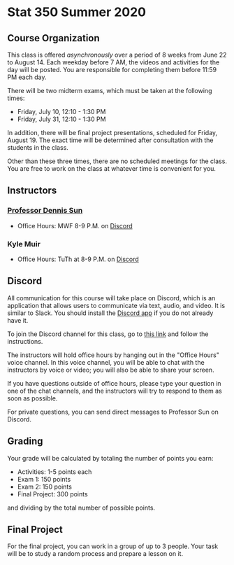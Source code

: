 # Stat 350 Summer 2020

## Course Organization

This class is offered _asynchronously_ over a period of 8 weeks from June 22 to August 14. 
Each weekday before 7 AM, the videos and activities for the day will be posted. You are 
responsible for completing them before 11:59 PM each day.

There will be two midterm exams, which must be taken at the following times:

- Friday, July 10, 12:10 - 1:30 PM
- Friday, July 31, 12:10 - 1:30 PM

In addition, there will be final project presentations, scheduled for
Friday, August 19. The exact time will be determined after consultation with the 
students in the class.

Other than these three times, there are no scheduled meetings for the class. You are
free to work on the class at whatever time is convenient for you.

## Instructors

### [Professor Dennis Sun](http://calpoly.edu/~dsun09)

- Office Hours: MWF 8-9 P.M. on [Discord](https://discord.gg/nprBapB)

### Kyle Muir

- Office Hours: TuTh at 8-9 P.M. on [Discord](https://discord.gg/nprBapB)


## Discord

All communication for this course will take place on Discord, which 
is an application that allows users to communicate via text, audio, and video. It is 
similar to Slack. You should install the [Discord app](https://discord.com/) if
you do not already have it.

To join the Discord channel for this class, go to [this link](https://discord.gg/nprBapB) 
and follow the instructions.

The instructors will hold office hours by hanging out in the "Office Hours" voice channel. 
In this voice channel, you will be able to chat with the instructors by voice or video; you 
will also be able to share your screen.

If you have questions outside of office hours, please type your question in one 
of the chat channels, and the instructors will try to respond to them as soon as possible.

For private questions, you can send direct messages to Professor Sun on Discord.


## Grading

Your grade will be calculated by totaling the number of points you earn:

- Activities: 1-5 points each
- Exam 1: 150 points
- Exam 2: 150 points
- Final Project: 300 points

and dividing by the total number of possible points.


## Final Project

For the final project, you can work in a group of up to 3 people. Your task will be to 
study a random process and prepare a lesson on it.
